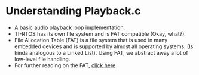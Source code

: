 # Understanding Playback.c
- A basic audio playback loop implementation.
- TI-RTOS has its own file system and is FAT compatible (Okay, what?). 
- File Allocation Table (FAT) is a file system that is used in many embedded devices and is supported by almost all operating systems. (Is kinda analogous to a Linked List). Using FAT, we abstract away a lot of low-level file handling.
- For further reading on the FAT, [click here](https://www.tuxera.com/blog/understanding-fat-exfat-file-system/)
